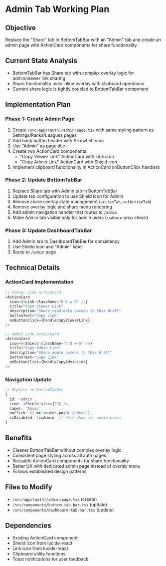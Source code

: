# Admin Tab Working Plan

## Objective
Replace the "Share" tab in BottomTabBar with an "Admin" tab and create an admin page with ActionCard components for share functionality.

## Current State Analysis
- BottomTabBar has Share tab with complex overlay logic for admin/viewer link sharing
- Share functionality uses inline overlay with clipboard operations
- Current share logic is tightly coupled to BottomTabBar component

## Implementation Plan

### Phase 1: Create Admin Page
1. Create `/src/app/(auth)/admin/page.tsx` with same styling pattern as Settings/Ranks/Leagues pages
2. Add back button header with ArrowLeft icon 
3. Use "Admin" as page title
4. Create two ActionCard components:
   - "Copy Viewer Link" ActionCard with Link icon
   - "Copy Admin Link" ActionCard with Shield icon
5. Implement clipboard functionality in ActionCard onButtonClick handlers

### Phase 2: Update BottomTabBar
1. Replace Share tab with Admin tab in BottomTabBar
2. Update tab configuration to use Shield icon for Admin
3. Remove share overlay state management (`activeTab`, `setActiveTab`)
4. Remove overlay logic and share menu rendering
5. Add admin navigation handler that routes to `/admin`
6. Make Admin tab visible only for admin users (`isAdmin` prop check)

### Phase 3: Update DashboardTabBar  
1. Add Admin tab to DashboardTabBar for consistency
2. Use Shield icon and "Admin" label
3. Route to `/admin` page

## Technical Details

### ActionCard Implementation
```typescript
// Viewer Link ActionCard
<ActionCard
  icon={<Link className="h-5 w-5" />}
  title="Copy Viewer Link"
  description="Share read-only access to this draft"
  buttonText="Copy Link"
  onButtonClick={handleCopyViewerLink}
/>

// Admin Link ActionCard  
<ActionCard
  icon={<Shield className="h-5 w-5" />}
  title="Copy Admin Link"
  description="Share admin access to this draft"
  buttonText="Copy Link"
  onButtonClick={handleCopyAdminLink}
/>
```

### Navigation Update
```typescript
// Replace in BottomTabBar
{
  id: 'admin',
  icon: <Shield size={20} />,
  label: 'Admin', 
  onClick: () => router.push('/admin'),
  isDisabled: !isAdmin  // Only show for admin users
}
```

## Benefits
- Cleaner BottomTabBar without complex overlay logic
- Consistent page styling across all auth pages
- Reusable ActionCard components for share functionality
- Better UX with dedicated admin page instead of overlay menu
- Follows established design patterns

## Files to Modify
- `/src/app/(auth)/admin/page.tsx` (create)
- `/src/components/bottom-tab-bar.tsx` (update)
- `/src/components/dashboard-tab-bar.tsx` (update)

## Dependencies
- Existing ActionCard component
- Shield icon from lucide-react
- Link icon from lucide-react
- Clipboard utility functions
- Toast notifications for user feedback
